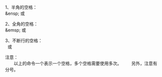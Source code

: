 1、半角的空格：<br/>
\&ensp; 或 &#8194;

2、全角的空格：<br/>
\&emsp; 或 &#8195;

3、不断行的空格：<br/>
&nbsp; 或 &#160;

注意：<br/>
&emsp;&emsp;以上的命令一个表示一个空格，多个空格需要使用多次。
&emsp;&emsp;另外，注意有分号。
